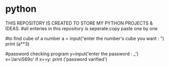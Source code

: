 # python
THIS REPOSITORY IS CREATED TO STORE MY PYTHON PROJECTS & IDEAS.
#all enteries in this repository is seperate.copy paste one by one

#to find cube of a number
a = input("enter the number's cube you want : ")
print (a**3)

#password checking program
y=input('enter the password : _')
x='JarviS69o'
if x==y:
    print ('password varified')

